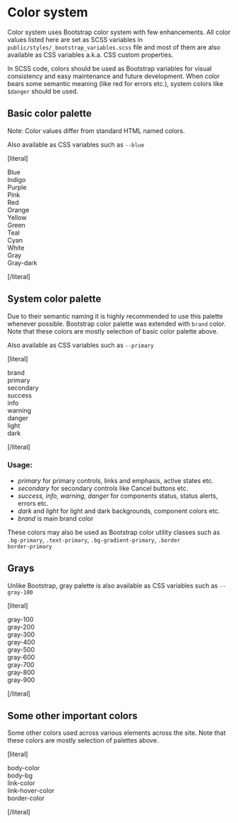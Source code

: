 Color system
============

Color system uses Bootstrap color system with few enhancements. All color values listed here are set as SCSS variables in <code>public/styles/_bootstrap_variables.scss</code> file and most of them are also available as CSS variables a.k.a. CSS custom properties.

In SCSS code, colors should be used as Bootstrap variables for visual consistency and easy maintenance and future development. When color bears some semantic meaning (like red for errors etc.), system colors like <code>$danger</code> should be used. 

## Basic color palette
		
Note: Color values differ from standard HTML named colors.

Also available as CSS variables such as <code>--blue</code>

[literal]

<div class="styleguide-color-swatches">
	<div class="color-swatch">
		<div class="color-swatch__patch" style="background-color: var(--blue);"></div>
		<div class="color-swatch__text">
			<div class="color-swatch__name">Blue</div>
			<div class="color-swatch__value"></div>
		</div>
	</div>
	<div class="color-swatch">
		<div class="color-swatch__patch" style="background-color: var(--indigo);"></div>
		<div class="color-swatch__text">
			<div class="color-swatch__name">Indigo</div>
			<div class="color-swatch__value"></div>
		</div>
	</div>
	<div class="color-swatch">
		<div class="color-swatch__patch" style="background-color: var(--purple);"></div>
		<div class="color-swatch__text">
			<div class="color-swatch__name">Purple</div>
			<div class="color-swatch__value"></div>
		</div>
	</div>
	<div class="color-swatch">
		<div class="color-swatch__patch" style="background-color: var(--pink);"></div>
		<div class="color-swatch__text">
			<div class="color-swatch__name">Pink</div>
			<div class="color-swatch__value"></div>
		</div>
	</div>
	<div class="color-swatch">
		<div class="color-swatch__patch" style="background-color: var(--red);"></div>
		<div class="color-swatch__text">
			<div class="color-swatch__name">Red</div>
			<div class="color-swatch__value"></div>
		</div>
	</div>
	<div class="color-swatch">
		<div class="color-swatch__patch" style="background-color: var(--orange);"></div>
		<div class="color-swatch__text">
			<div class="color-swatch__name">Orange</div>
			<div class="color-swatch__value"></div>
		</div>
	</div>
	<div class="color-swatch">
		<div class="color-swatch__patch" style="background-color: var(--yellow);"></div>
		<div class="color-swatch__text">
			<div class="color-swatch__name">Yellow</div>
			<div class="color-swatch__value"></div>
		</div>
	</div>
	<div class="color-swatch">
		<div class="color-swatch__patch" style="background-color: var(--green);"></div>
		<div class="color-swatch__text">
			<div class="color-swatch__name">Green</div>
			<div class="color-swatch__value"></div>
		</div>
	</div>
	<div class="color-swatch">
		<div class="color-swatch__patch" style="background-color: var(--teal);"></div>
		<div class="color-swatch__text">
			<div class="color-swatch__name">Teal</div>
			<div class="color-swatch__value"></div>
		</div>
	</div>
	<div class="color-swatch">
		<div class="color-swatch__patch" style="background-color: var(--cyan);"></div>
		<div class="color-swatch__text">
			<div class="color-swatch__name">Cyan</div>
			<div class="color-swatch__value"></div>
		</div>
	</div>
	<div class="color-swatch">
		<div class="color-swatch__patch" style="background-color: var(--white);"></div>
		<div class="color-swatch__text">
			<div class="color-swatch__name">White</div>
			<div class="color-swatch__value"></div>
		</div>
	</div>
	<div class="color-swatch">
		<div class="color-swatch__patch" style="background-color: var(--gray);"></div>
		<div class="color-swatch__text">
			<div class="color-swatch__name">Gray</div>
			<div class="color-swatch__value"></div>
		</div>
	</div>
	<div class="color-swatch">
		<div class="color-swatch__patch" style="background-color: var(--gray-dark);"></div>
		<div class="color-swatch__text">
			<div class="color-swatch__name">Gray-dark</div>
			<div class="color-swatch__value"></div>
		</div>
	</div>
</div>

[/literal]

## System color palette

Due to their semantic naming it is highly recommended to use this palette whenever possible. Bootstrap color palette was extended with <code>brand</code> color. Note that these colors are mostly selection of basic color palette above.
		
Also available as CSS variables such as <code>--primary</code>

[literal]

<div class="styleguide-color-swatches">
	<div class="color-swatch">
		<div class="color-swatch__patch" style="background-color: var(--brand);"></div>
		<div class="color-swatch__text">
			<div class="color-swatch__name">brand</div>
			<div class="color-swatch__value"></div>
		</div>
	</div>
	<div class="color-swatch">
		<div class="color-swatch__patch" style="background-color: var(--primary);"></div>
		<div class="color-swatch__text">
			<div class="color-swatch__name">primary</div>
			<div class="color-swatch__value"></div>
		</div>
	</div>
	<div class="color-swatch">
		<div class="color-swatch__patch" style="background-color: var(--secondary);"></div>
		<div class="color-swatch__text">
			<div class="color-swatch__name">secondary</div>
			<div class="color-swatch__value"></div>
		</div>
	</div>
	<div class="color-swatch">
		<div class="color-swatch__patch" style="background-color: var(--success);"></div>
		<div class="color-swatch__text">
			<div class="color-swatch__name">success</div>
			<div class="color-swatch__value"></div>
		</div>
	</div>
	<div class="color-swatch">
		<div class="color-swatch__patch" style="background-color: var(--info);"></div>
		<div class="color-swatch__text">
			<div class="color-swatch__name">info</div>
			<div class="color-swatch__value"></div>
		</div>
	</div>
	<div class="color-swatch">
		<div class="color-swatch__patch" style="background-color: var(--warning);"></div>
		<div class="color-swatch__text">
			<div class="color-swatch__name">warning</div>
			<div class="color-swatch__value"></div>
		</div>
	</div>
	<div class="color-swatch">
		<div class="color-swatch__patch" style="background-color: var(--danger);"></div>
		<div class="color-swatch__text">
			<div class="color-swatch__name">danger</div>
			<div class="color-swatch__value"></div>
		</div>
	</div>
	<div class="color-swatch">
		<div class="color-swatch__patch" style="background-color: var(--light);"></div>
		<div class="color-swatch__text">
			<div class="color-swatch__name">light</div>
			<div class="color-swatch__value"></div>
		</div>
	</div>
	<div class="color-swatch">
		<div class="color-swatch__patch" style="background-color: var(--dark);"></div>
		<div class="color-swatch__text">
			<div class="color-swatch__name">dark</div>
			<div class="color-swatch__value"></div>
		</div>
	</div>
</div>

[/literal]

### Usage:
- *primary* for primary controls, links and emphasis, active states etc.
- *secondary* for secondary controls like Cancel buttons etc.
- *success, info, warning, danger* for components status, status alerts, errors etc.
- *dark* and *light* for light and dark backgrounds, component colors etc.
- *brand* is main brand color



These colors may also be used as Bootstrap color utility classes such as <code>.bg-primary</code>, <code>.text-primary</code>, <code>.bg-gradient-primary</code>, <code>.border border-primary</code>
		
## Grays

Unlike Bootstrap, gray palette is also available as CSS variables such as <code>--gray-100</code>

[literal]
		
<div class="styleguide-color-swatches">
	<div class="color-swatch">
		<div class="color-swatch__patch" style="background-color: var(--gray-100);"></div>
		<div class="color-swatch__text">
			<div class="color-swatch__name">gray-100</div>
			<div class="color-swatch__value"></div>
		</div>
	</div>
	<div class="color-swatch">
		<div class="color-swatch__patch" style="background-color: var(--gray-200);"></div>
		<div class="color-swatch__text">
			<div class="color-swatch__name">gray-200</div>
			<div class="color-swatch__value"></div>
		</div>
	</div>
	<div class="color-swatch">
		<div class="color-swatch__patch" style="background-color: var(--gray-300);"></div>
		<div class="color-swatch__text">
			<div class="color-swatch__name">gray-300</div>
			<div class="color-swatch__value"></div>
		</div>
	</div>
	<div class="color-swatch">
		<div class="color-swatch__patch" style="background-color: var(--gray-400);"></div>
		<div class="color-swatch__text">
			<div class="color-swatch__name">gray-400</div>
			<div class="color-swatch__value"></div>
		</div>
	</div>
	<div class="color-swatch">
		<div class="color-swatch__patch" style="background-color: var(--gray-500);"></div>
		<div class="color-swatch__text">
			<div class="color-swatch__name">gray-500</div>
			<div class="color-swatch__value"></div>
		</div>
	</div>
	<div class="color-swatch">
		<div class="color-swatch__patch" style="background-color: var(--gray-600);"></div>
		<div class="color-swatch__text">
			<div class="color-swatch__name">gray-600</div>
			<div class="color-swatch__value"></div>
		</div>
	</div>
	<div class="color-swatch">
		<div class="color-swatch__patch" style="background-color: var(--gray-700);"></div>
		<div class="color-swatch__text">
			<div class="color-swatch__name">gray-700</div>
			<div class="color-swatch__value"></div>
		</div>
	</div>
	<div class="color-swatch">
		<div class="color-swatch__patch" style="background-color: var(--gray-800);"></div>
		<div class="color-swatch__text">
			<div class="color-swatch__name">gray-800</div>
			<div class="color-swatch__value"></div>
		</div>
	</div>
	<div class="color-swatch">
		<div class="color-swatch__patch" style="background-color: var(--gray-900);"></div>
		<div class="color-swatch__text">
			<div class="color-swatch__name">gray-900</div>
			<div class="color-swatch__value"></div>
		</div>
	</div>
</div>

[/literal]

## Some other important colors

Some other colors used across various elements across the site. Note that these colors are mostly selection of palettes above.

[literal]
		
<div class="styleguide-color-swatches">
	<div class="color-swatch">
		<div class="color-swatch__patch" style="background-color: var(--body-color);"></div>
		<div class="color-swatch__text">
			<div class="color-swatch__name">body-color</div>
			<div class="color-swatch__value"></div>
		</div>
	</div>
	<div class="color-swatch">
		<div class="color-swatch__patch" style="background-color: var(--body-bg);"></div>
		<div class="color-swatch__text">
			<div class="color-swatch__name">body-bg</div>
			<div class="color-swatch__value"></div>
		</div>
	</div>
	<div class="color-swatch">
		<div class="color-swatch__patch" style="background-color: var(--link-color);"></div>
		<div class="color-swatch__text">
			<div class="color-swatch__name">link-color</div>
			<div class="color-swatch__value"></div>
		</div>
	</div>
	<div class="color-swatch">
		<div class="color-swatch__patch" style="background-color: var(--link-hover-color);"></div>
		<div class="color-swatch__text">
			<div class="color-swatch__name">link-hover-color</div>
			<div class="color-swatch__value"></div>
		</div>
	</div>
	<div class="color-swatch">
		<div class="color-swatch__patch" style="background-color: var(--border-color);"></div>
		<div class="color-swatch__text">
			<div class="color-swatch__name">border-color</div>
			<div class="color-swatch__value"></div>
		</div>
	</div>

</div>

[/literal]